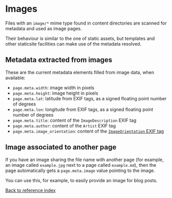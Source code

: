 # Images

Files with an `image/*` mime type found in content directories are scanned for
metadata and used as image pages.

Their behaviour is similar to the one of static assets, but templates and other
staticsite facilities can make use of the metadata resolved.


## Metadata extracted from images

These are the current metadata elements filled from image data, when available:

* `page.meta.width`: image width in pixels
* `page.meta.height`: image height in pixels
* `page.meta.lat`: latitude from EXIF tags, as a signed floating point number
  of degrees
* `page.meta.lon`: longitude from EXIF tags, as a signed floating point number
  of degrees
* `page.meta.title`: content of the `ImageDescription` EXIF tag
* `page.meta.author`: content of the `Artist` EXIF tag
* `page.meta.image_orientation`: content of the [`ImageOrientation` EXIF tag](https://www.impulseadventure.com/photo/exif-orientation.html)


## Image associated to another page

If you have an image sharing the file name with another page (for example, an
image called `example.jpg` next to a page called `example.md`), then the page
automatically gets a `page.meta.image` value pointing to the image.

You can use this, for example, to easily provide an image for blog posts.

[Back to reference index](README.md)
